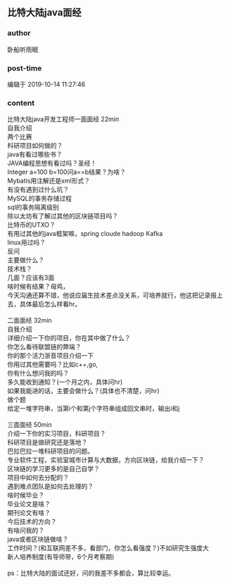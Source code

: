 ## 比特大陆java面经
### author 
卧船听雨眠
### post-time 

编辑于  2019-10-14 11:27:46
### content 
<div class="post-topic-des nc-post-content">
 比特大陆java开发工程师一面面经 22min
 <br/>
 自我介绍
 <br/>
 两个比赛
 <br/>
 科研项目如何做的？
 <br/>
 java有看过哪些书？
 <br/>
 JAVA编程思想有看过吗？圣经！
 <br/>
 Integer a=100 b=100问a==b结果？为啥？
 <br/>
 Mybatis用注解还是xml形式？
 <br/>
 有没有遇到过什么坑？
 <br/>
 MySQL的事务存储过程
 <br/>
 sql的事务隔离级别
 <br/>
 除以太坊有了解过其他的区块链项目吗？
 <br/>
 比特币的UTXO？
 <br/>
 有用过其他的java框架嘛，spring cloude hadoop Kafka
 <br/>
 linux用过吗？
 <br/>
 反问
 <br/>
 主要做什么？
 <br/>
 技术栈？
 <br/>
 几面？应该有3面
 <br/>
 啥时候有结果？母鸡，
 <br/>
 <div>
  今天沟通还算不错，他说应届生技术差点没关系，可培养就行，他这把记录报上去，具体最后怎么样看hr。
 </div>
 <div>
  <br/>
 </div>
 二面面经 32min
 <br/>
 自我介绍
 <br/>
 详细介绍一下你的项目，你在其中做了什么？
 <br/>
 你怎么看待联盟链的弊端？
 <br/>
 你的那个活力浙音项目介绍一下
 <br/>
 你用过其他需要吗？比如c++,go,
 <br/>
 你有什么想问我的吗？
 <br/>
 多久能收到通知？(一个月之内，具体问hr)
 <br/>
 如果我能进的话，主要会做什么？(具体也不清楚，问hr)
 <br/>
 做个题
 <br/>
 <div>
  给定一堆字符串，当第i个和第j个字符串组成回文串时，输出i和j
 </div>
 <div>
  <br/>
 </div>
 三面面经 50min
 <br/>
 介绍一下你的实习项目，科研项目？
 <br/>
 科研项目是做研究还是落地？
 <br/>
 巴拉巴拉一堆科研项目的问题。
 <br/>
 专业软件工程，实验室城市计算与大数据，方向区块链，给我介绍一下？
 <br/>
 区块链的学习更多的是自己自学？
 <br/>
 项目中如何去分配的？
 <br/>
 遇到难点团队是如何去处理的？
 <br/>
 啥时候毕业？
 <br/>
 毕业论文是啥？
 <br/>
 期刊论文有啥？
 <br/>
 今后技术的方向？
 <br/>
 有啥问我的？
 <br/>
 java或者区块链做啥？
 <br/>
 工作时间？(和互联网差不多，看部门，你怎么看强度？)不如研究生强度大
 <br/>
 <div>
  新人培养制度(有导师带，6个月考察期)
 </div>
 <div>
  <br/>
 </div>
 <div>
  ps：比特大陆的面试还好，问的我差不多都会，算比较幸运。
 </div>
</div>
